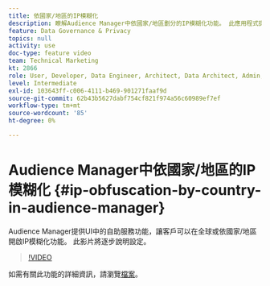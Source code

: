 ```yaml
---
title: 依國家/地區的IP模糊化
description: 瞭解Audience Manager中依國家/地區劃分的IP模糊化功能。 此應用程式提供UI中的自助服務功能，讓客戶可於全球或依國家/地區開啟IP模糊化功能。 此影片將逐步說明設定。
feature: Data Governance & Privacy
topics: null
activity: use
doc-type: feature video
team: Technical Marketing
kt: 2866
role: User, Developer, Data Engineer, Architect, Data Architect, Admin, Leader
level: Intermediate
exl-id: 103643ff-c006-4111-b469-901271faaf9d
source-git-commit: 62b43b5627dabf754cf821f974a56c60989ef7ef
workflow-type: tm+mt
source-wordcount: '85'
ht-degree: 0%

---
```


# Audience Manager中依國家/地區的IP模糊化 {#ip-obfuscation-by-country-in-audience-manager}

Audience Manager提供UI中的自助服務功能，讓客戶可以在全球或依國家/地區開啟IP模糊化功能。 此影片將逐步說明設定。

>[!VIDEO](https://video.tv.adobe.com/v/27218/?quality=9)

如需有關此功能的詳細資訊，請瀏覽[檔案](https://experiencecloud.adobe.com/resources/help/zh_TW/aam/ip-obfuscation.html)。
